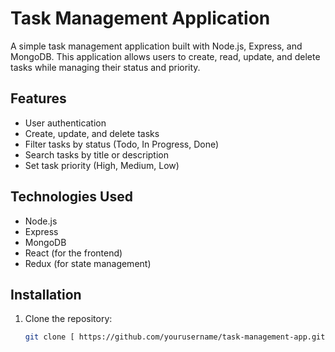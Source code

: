 # Task Management Application

A simple task management application built with Node.js, Express, and MongoDB. This application allows users to create, read, update, and delete tasks while managing their status and priority.

## Features

- User authentication
- Create, update, and delete tasks
- Filter tasks by status (Todo, In Progress, Done)
- Search tasks by title or description
- Set task priority (High, Medium, Low)

## Technologies Used

- Node.js
- Express
- MongoDB
- React (for the frontend)
- Redux (for state management)

## Installation

1. Clone the repository:

   ```bash
   git clone [ https://github.com/yourusername/task-management-app.git](https://github.com/shihaanws/task-app-backend)
